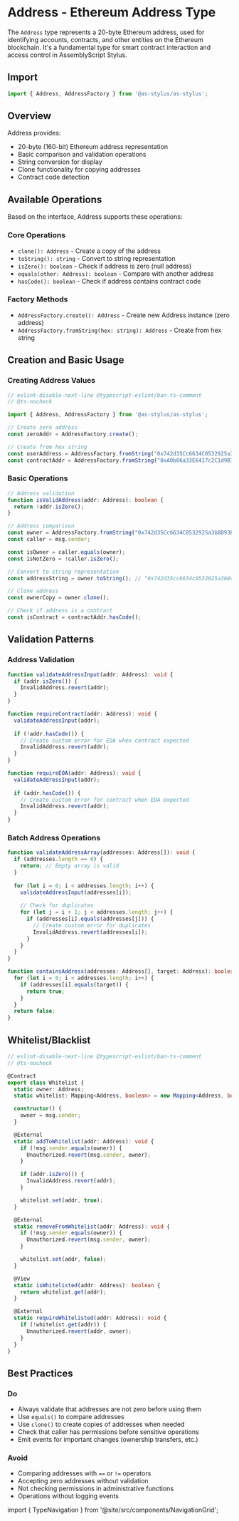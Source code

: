 # Address - Ethereum Address Type

The `Address` type represents a 20-byte Ethereum address, used for identifying accounts, contracts, and other entities on the Ethereum blockchain. It's a fundamental type for smart contract interaction and access control in AssemblyScript Stylus.

## Import

```typescript
import { Address, AddressFactory } from '@as-stylus/as-stylus';
```

## Overview

Address provides:
- 20-byte (160-bit) Ethereum address representation
- Basic comparison and validation operations
- String conversion for display
- Clone functionality for copying addresses
- Contract code detection

## Available Operations

Based on the interface, Address supports these operations:

### Core Operations
- `clone(): Address` - Create a copy of the address
- `toString(): string` - Convert to string representation
- `isZero(): boolean` - Check if address is zero (null address)
- `equals(other: Address): boolean` - Compare with another address
- `hasCode(): boolean` - Check if address contains contract code

### Factory Methods
- `AddressFactory.create(): Address` - Create new Address instance (zero address)
- `AddressFactory.fromString(hex: string): Address` - Create from hex string

## Creation and Basic Usage

### Creating Address Values

```typescript
// eslint-disable-next-line @typescript-eslint/ban-ts-comment
// @ts-nocheck

import { Address, AddressFactory } from '@as-stylus/as-stylus';

// Create zero address
const zeroAddr = AddressFactory.create();

// Create from hex string
const userAddress = AddressFactory.fromString("0x742d35Cc6634C0532925a3b8D93BEFD738C1234A");
const contractAddr = AddressFactory.fromString("0xA0b86a33E6417c2C1d9B77B1F77E2a3c71234567");
```

### Basic Operations

```typescript
// Address validation
function isValidAddress(addr: Address): boolean {
  return !addr.isZero();
}

// Address comparison
const owner = AddressFactory.fromString("0x742d35Cc6634C0532925a3b8D93BEFD738C1234A");
const caller = msg.sender;

const isOwner = caller.equals(owner);
const isNotZero = !caller.isZero();

// Convert to string representation
const addressString = owner.toString(); // "0x742d35cc6634c0532925a3b8d93befd738c1234a"

// Clone address
const ownerCopy = owner.clone();

// Check if address is a contract
const isContract = contractAddr.hasCode();
```
## Validation Patterns

### Address Validation

```typescript
function validateAddressInput(addr: Address): void {
  if (addr.isZero()) {
    InvalidAddress.revert(addr);
  }
}

function requireContract(addr: Address): void {
  validateAddressInput(addr);
  
  if (!addr.hasCode()) {
    // Create custom error for EOA when contract expected
    InvalidAddress.revert(addr);
  }
}

function requireEOA(addr: Address): void {
  validateAddressInput(addr);
  
  if (addr.hasCode()) {
    // Create custom error for contract when EOA expected
    InvalidAddress.revert(addr);
  }
}
```

### Batch Address Operations

```typescript
function validateAddressArray(addresses: Address[]): void {
  if (addresses.length == 0) {
    return; // Empty array is valid
  }
  
  for (let i = 0; i < addresses.length; i++) {
    validateAddressInput(addresses[i]);
    
    // Check for duplicates
    for (let j = i + 1; j < addresses.length; j++) {
      if (addresses[i].equals(addresses[j])) {
        // Create custom error for duplicates
        InvalidAddress.revert(addresses[i]);
      }
    }
  }
}

function containsAddress(addresses: Address[], target: Address): boolean {
  for (let i = 0; i < addresses.length; i++) {
    if (addresses[i].equals(target)) {
      return true;
    }
  }
  return false;
}
```

## Whitelist/Blacklist

```typescript
// eslint-disable-next-line @typescript-eslint/ban-ts-comment
// @ts-nocheck

@Contract
export class Whitelist {
  static owner: Address;
  static whitelist: Mapping<Address, boolean> = new Mapping<Address, boolean>();

  constructor() {
    owner = msg.sender;
  }

  @External
  static addToWhitelist(addr: Address): void {
    if (!msg.sender.equals(owner)) {
      Unauthorized.revert(msg.sender, owner);
    }

    if (addr.isZero()) {
      InvalidAddress.revert(addr);
    }

    whitelist.set(addr, true);
  }

  @External
  static removeFromWhitelist(addr: Address): void {
    if (!msg.sender.equals(owner)) {
      Unauthorized.revert(msg.sender, owner);
    }

    whitelist.set(addr, false);
  }

  @View
  static isWhitelisted(addr: Address): boolean {
    return whitelist.get(addr);
  }

  @External
  static requireWhitelisted(addr: Address): void {
    if (!whitelist.get(addr)) {
      Unauthorized.revert(addr, owner);
    }
  }
}
```

## Best Practices

### Do
- Always validate that addresses are not zero before using them
- Use `equals()` to compare addresses
- Use `clone()` to create copies of addresses when needed
- Check that caller has permissions before sensitive operations
- Emit events for important changes (ownership transfers, etc.)

### Avoid
- Comparing addresses with `==` or `!=` operators
- Accepting zero addresses without validation
- Not checking permissions in administrative functions
- Operations without logging events


import { TypeNavigation } from '@site/src/components/NavigationGrid';

<TypeNavigation /> 